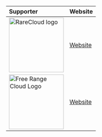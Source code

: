 | Supporter                                                              | Website                       |
| :--------------------------------------------------------------------- | :---------------------------- |
| <img src="https://rarecloud.io/rarecloud.png" alt="RareCloud logo" width="150"> | [Website](https://rarecloud.io/) |
| <img src="https://freerangecloud.com/images/logo.png" alt="Free Range Cloud Logo" width="150"> | [Website](https://freerangecloud.com/)    |